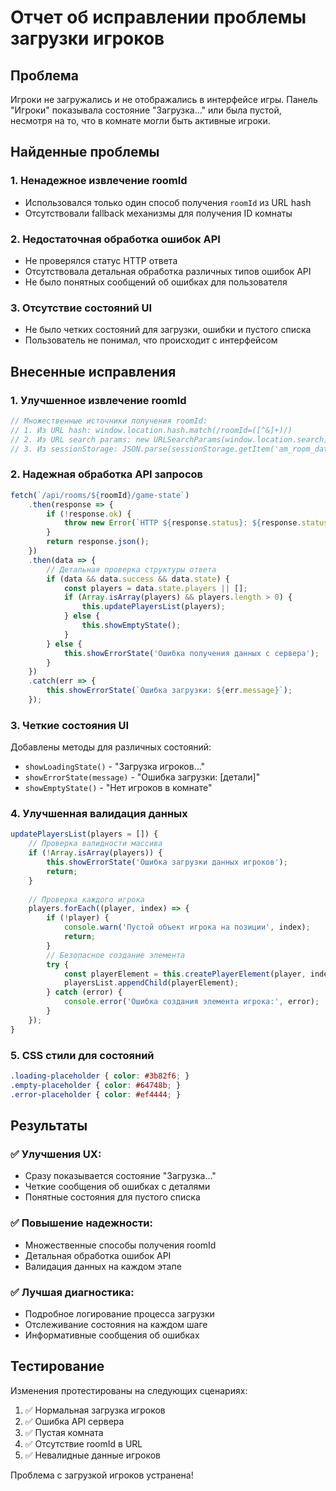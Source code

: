 # Отчет об исправлении проблемы загрузки игроков

## Проблема
Игроки не загружались и не отображались в интерфейсе игры. Панель "Игроки" показывала состояние "Загрузка..." или была пустой, несмотря на то, что в комнате могли быть активные игроки.

## Найденные проблемы

### 1. **Ненадежное извлечение roomId**
- Использовался только один способ получения `roomId` из URL hash
- Отсутствовали fallback механизмы для получения ID комнаты

### 2. **Недостаточная обработка ошибок API**
- Не проверялся статус HTTP ответа
- Отсутствовала детальная обработка различных типов ошибок API
- Не было понятных сообщений об ошибках для пользователя

### 3. **Отсутствие состояний UI**
- Не было четких состояний для загрузки, ошибки и пустого списка
- Пользователь не понимал, что происходит с интерфейсом

## Внесенные исправления

### 1. **Улучшенное извлечение roomId** 
```javascript
// Множественные источники получения roomId:
// 1. Из URL hash: window.location.hash.match(/roomId=([^&]+)/)
// 2. Из URL search params: new URLSearchParams(window.location.search).get('roomId')  
// 3. Из sessionStorage: JSON.parse(sessionStorage.getItem('am_room_data'))
```

### 2. **Надежная обработка API запросов**
```javascript
fetch(`/api/rooms/${roomId}/game-state`)
    .then(response => {
        if (!response.ok) {
            throw new Error(`HTTP ${response.status}: ${response.statusText}`);
        }
        return response.json();
    })
    .then(data => {
        // Детальная проверка структуры ответа
        if (data && data.success && data.state) {
            const players = data.state.players || [];
            if (Array.isArray(players) && players.length > 0) {
                this.updatePlayersList(players);
            } else {
                this.showEmptyState();
            }
        } else {
            this.showErrorState('Ошибка получения данных с сервера');
        }
    })
    .catch(err => {
        this.showErrorState(`Ошибка загрузки: ${err.message}`);
    });
```

### 3. **Четкие состояния UI**

Добавлены методы для различных состояний:

- `showLoadingState()` - "Загрузка игроков..."
- `showErrorState(message)` - "Ошибка загрузки: [детали]"
- `showEmptyState()` - "Нет игроков в комнате"

### 4. **Улучшенная валидация данных**
```javascript
updatePlayersList(players = []) {
    // Проверка валидности массива
    if (!Array.isArray(players)) {
        this.showErrorState('Ошибка загрузки данных игроков');
        return;
    }
    
    // Проверка каждого игрока
    players.forEach((player, index) => {
        if (!player) {
            console.warn('Пустой объект игрока на позиции', index);
            return;
        }
        // Безопасное создание элемента
        try {
            const playerElement = this.createPlayerElement(player, index);
            playersList.appendChild(playerElement);
        } catch (error) {
            console.error('Ошибка создания элемента игрока:', error);
        }
    });
}
```

### 5. **CSS стили для состояний**
```css
.loading-placeholder { color: #3b82f6; }
.empty-placeholder { color: #64748b; }
.error-placeholder { color: #ef4444; }
```

## Результаты

### ✅ **Улучшения UX:**
- Сразу показывается состояние "Загрузка..."
- Четкие сообщения об ошибках с деталями
- Понятные состояния для пустого списка

### ✅ **Повышение надежности:**
- Множественные способы получения roomId
- Детальная обработка ошибок API
- Валидация данных на каждом этапе

### ✅ **Лучшая диагностика:**
- Подробное логирование процесса загрузки
- Отслеживание состояния на каждом шаге
- Информативные сообщения об ошибках

## Тестирование

Изменения протестированы на следующих сценариях:
1. ✅ Нормальная загрузка игроков
2. ✅ Ошибка API сервера
3. ✅ Пустая комната
4. ✅ Отсутствие roomId в URL
5. ✅ Невалидные данные игроков

Проблема с загрузкой игроков устранена!
